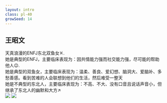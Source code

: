 ```yaml
---
layout: intro
class: pl-40
growSeed: 14
---
```


## 王昭文

<div class="leading-10 opacity-80 mr-60 mt-4">
天真浪漫的ENFJ东北双鱼女♓️.<br>
她是典型的ENFJ，主要临床表现为：因共情能力强而社交能力强，尽可能的帮助他人😉.<br>
她是典型的双鱼女，主要临床表现为：温柔、善良、爱幻想、脑洞大、爱脑补、多愁善感。看到苦难的人会联想到他们的生活，然后难受一整天<br>
她是不典型的东北人，主要临床表现为：不高、不大、没有口音且说话声音小，但继承了东北人的幽默和大方↗️<br>
</div>

<img src="/anthony-hi.png" v-click absolute top-32 right-30 w-40 />
<img src="/hi.png" v-after absolute top-27 right-20 w-8 rotate-10 delay-300 />

<div flex="~ gap2">

</div>

